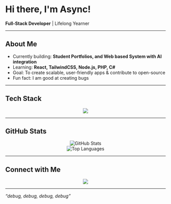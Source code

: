 # Hi there, I'm Async!

**Full-Stack Developer** | Lifelong Yearner  

---

## About Me
- Currently building: **Student Portfolios, and Web based System with AI integration**  
- Learning: **React, TailwindCSS, Node.js, PHP, C#**  
- Goal: To create scalable, user-friendly apps & contribute to open-source  
- Fun fact: I am good at creating bugs

---

## Tech Stack
<p align="center">
  <img src="https://skillicons.dev/icons?i=html,css,js,nodejs,react,php,cs,git,tailwind,mysql" />
</p>

---

## GitHub Stats
<p align="center">
  <img src="https://github-readme-stats.vercel.app/api?username=asyncdevv&show_icons=true&theme=blueberry" alt="GitHub Stats" />
  <br/>
  <img src="https://github-readme-stats.vercel.app/api/top-langs/?username=asyncdevv&layout=compact&theme=blueberry" alt="Top Languages" />
</p>

---

## Connect with Me
<p align="center">
  <a href="https://www.tiktok.com/@async.dev4?is_from_webapp=1&sender_device=pc" target="_blank">
    <img src="https://img.shields.io/badge/TikTok-%23000000.svg?style=for-the-badge&logo=tiktok&logoColor=white"/>
  </a>
</p>

---

 _“debug, debug, debug, debug”_
